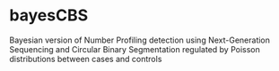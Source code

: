 # bayesCBS
Bayesian version of Number Profiling detection using Next-Generation Sequencing and 
Circular Binary Segmentation regulated by Poisson distributions between cases and controls
